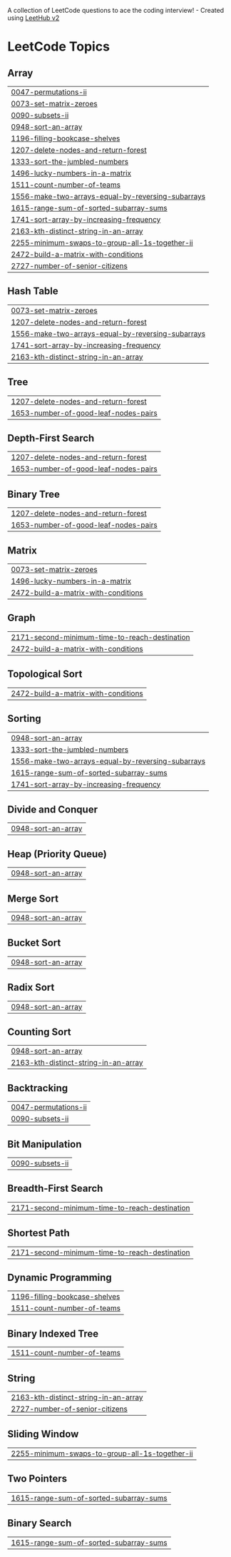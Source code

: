 A collection of LeetCode questions to ace the coding interview! - Created using [LeetHub v2](https://github.com/arunbhardwaj/LeetHub-2.0)
<!---LeetCode Topics Start-->
# LeetCode Topics
## Array
|  |
| ------- |
| [0047-permutations-ii](https://github.com/bharathanravichandran/LEETCODE_Solution/tree/master/0047-permutations-ii) |
| [0073-set-matrix-zeroes](https://github.com/bharathanravichandran/LEETCODE_Solution/tree/master/0073-set-matrix-zeroes) |
| [0090-subsets-ii](https://github.com/bharathanravichandran/LEETCODE_Solution/tree/master/0090-subsets-ii) |
| [0948-sort-an-array](https://github.com/bharathanravichandran/LEETCODE_Solution/tree/master/0948-sort-an-array) |
| [1196-filling-bookcase-shelves](https://github.com/bharathanravichandran/LEETCODE_Solution/tree/master/1196-filling-bookcase-shelves) |
| [1207-delete-nodes-and-return-forest](https://github.com/bharathanravichandran/LEETCODE_Solution/tree/master/1207-delete-nodes-and-return-forest) |
| [1333-sort-the-jumbled-numbers](https://github.com/bharathanravichandran/LEETCODE_Solution/tree/master/1333-sort-the-jumbled-numbers) |
| [1496-lucky-numbers-in-a-matrix](https://github.com/bharathanravichandran/LEETCODE_Solution/tree/master/1496-lucky-numbers-in-a-matrix) |
| [1511-count-number-of-teams](https://github.com/bharathanravichandran/LEETCODE_Solution/tree/master/1511-count-number-of-teams) |
| [1556-make-two-arrays-equal-by-reversing-subarrays](https://github.com/bharathanravichandran/LEETCODE_Solution/tree/master/1556-make-two-arrays-equal-by-reversing-subarrays) |
| [1615-range-sum-of-sorted-subarray-sums](https://github.com/bharathanravichandran/LEETCODE_Solution/tree/master/1615-range-sum-of-sorted-subarray-sums) |
| [1741-sort-array-by-increasing-frequency](https://github.com/bharathanravichandran/LEETCODE_Solution/tree/master/1741-sort-array-by-increasing-frequency) |
| [2163-kth-distinct-string-in-an-array](https://github.com/bharathanravichandran/LEETCODE_Solution/tree/master/2163-kth-distinct-string-in-an-array) |
| [2255-minimum-swaps-to-group-all-1s-together-ii](https://github.com/bharathanravichandran/LEETCODE_Solution/tree/master/2255-minimum-swaps-to-group-all-1s-together-ii) |
| [2472-build-a-matrix-with-conditions](https://github.com/bharathanravichandran/LEETCODE_Solution/tree/master/2472-build-a-matrix-with-conditions) |
| [2727-number-of-senior-citizens](https://github.com/bharathanravichandran/LEETCODE_Solution/tree/master/2727-number-of-senior-citizens) |
## Hash Table
|  |
| ------- |
| [0073-set-matrix-zeroes](https://github.com/bharathanravichandran/LEETCODE_Solution/tree/master/0073-set-matrix-zeroes) |
| [1207-delete-nodes-and-return-forest](https://github.com/bharathanravichandran/LEETCODE_Solution/tree/master/1207-delete-nodes-and-return-forest) |
| [1556-make-two-arrays-equal-by-reversing-subarrays](https://github.com/bharathanravichandran/LEETCODE_Solution/tree/master/1556-make-two-arrays-equal-by-reversing-subarrays) |
| [1741-sort-array-by-increasing-frequency](https://github.com/bharathanravichandran/LEETCODE_Solution/tree/master/1741-sort-array-by-increasing-frequency) |
| [2163-kth-distinct-string-in-an-array](https://github.com/bharathanravichandran/LEETCODE_Solution/tree/master/2163-kth-distinct-string-in-an-array) |
## Tree
|  |
| ------- |
| [1207-delete-nodes-and-return-forest](https://github.com/bharathanravichandran/LEETCODE_Solution/tree/master/1207-delete-nodes-and-return-forest) |
| [1653-number-of-good-leaf-nodes-pairs](https://github.com/bharathanravichandran/LEETCODE_Solution/tree/master/1653-number-of-good-leaf-nodes-pairs) |
## Depth-First Search
|  |
| ------- |
| [1207-delete-nodes-and-return-forest](https://github.com/bharathanravichandran/LEETCODE_Solution/tree/master/1207-delete-nodes-and-return-forest) |
| [1653-number-of-good-leaf-nodes-pairs](https://github.com/bharathanravichandran/LEETCODE_Solution/tree/master/1653-number-of-good-leaf-nodes-pairs) |
## Binary Tree
|  |
| ------- |
| [1207-delete-nodes-and-return-forest](https://github.com/bharathanravichandran/LEETCODE_Solution/tree/master/1207-delete-nodes-and-return-forest) |
| [1653-number-of-good-leaf-nodes-pairs](https://github.com/bharathanravichandran/LEETCODE_Solution/tree/master/1653-number-of-good-leaf-nodes-pairs) |
## Matrix
|  |
| ------- |
| [0073-set-matrix-zeroes](https://github.com/bharathanravichandran/LEETCODE_Solution/tree/master/0073-set-matrix-zeroes) |
| [1496-lucky-numbers-in-a-matrix](https://github.com/bharathanravichandran/LEETCODE_Solution/tree/master/1496-lucky-numbers-in-a-matrix) |
| [2472-build-a-matrix-with-conditions](https://github.com/bharathanravichandran/LEETCODE_Solution/tree/master/2472-build-a-matrix-with-conditions) |
## Graph
|  |
| ------- |
| [2171-second-minimum-time-to-reach-destination](https://github.com/bharathanravichandran/LEETCODE_Solution/tree/master/2171-second-minimum-time-to-reach-destination) |
| [2472-build-a-matrix-with-conditions](https://github.com/bharathanravichandran/LEETCODE_Solution/tree/master/2472-build-a-matrix-with-conditions) |
## Topological Sort
|  |
| ------- |
| [2472-build-a-matrix-with-conditions](https://github.com/bharathanravichandran/LEETCODE_Solution/tree/master/2472-build-a-matrix-with-conditions) |
## Sorting
|  |
| ------- |
| [0948-sort-an-array](https://github.com/bharathanravichandran/LEETCODE_Solution/tree/master/0948-sort-an-array) |
| [1333-sort-the-jumbled-numbers](https://github.com/bharathanravichandran/LEETCODE_Solution/tree/master/1333-sort-the-jumbled-numbers) |
| [1556-make-two-arrays-equal-by-reversing-subarrays](https://github.com/bharathanravichandran/LEETCODE_Solution/tree/master/1556-make-two-arrays-equal-by-reversing-subarrays) |
| [1615-range-sum-of-sorted-subarray-sums](https://github.com/bharathanravichandran/LEETCODE_Solution/tree/master/1615-range-sum-of-sorted-subarray-sums) |
| [1741-sort-array-by-increasing-frequency](https://github.com/bharathanravichandran/LEETCODE_Solution/tree/master/1741-sort-array-by-increasing-frequency) |
## Divide and Conquer
|  |
| ------- |
| [0948-sort-an-array](https://github.com/bharathanravichandran/LEETCODE_Solution/tree/master/0948-sort-an-array) |
## Heap (Priority Queue)
|  |
| ------- |
| [0948-sort-an-array](https://github.com/bharathanravichandran/LEETCODE_Solution/tree/master/0948-sort-an-array) |
## Merge Sort
|  |
| ------- |
| [0948-sort-an-array](https://github.com/bharathanravichandran/LEETCODE_Solution/tree/master/0948-sort-an-array) |
## Bucket Sort
|  |
| ------- |
| [0948-sort-an-array](https://github.com/bharathanravichandran/LEETCODE_Solution/tree/master/0948-sort-an-array) |
## Radix Sort
|  |
| ------- |
| [0948-sort-an-array](https://github.com/bharathanravichandran/LEETCODE_Solution/tree/master/0948-sort-an-array) |
## Counting Sort
|  |
| ------- |
| [0948-sort-an-array](https://github.com/bharathanravichandran/LEETCODE_Solution/tree/master/0948-sort-an-array) |
| [2163-kth-distinct-string-in-an-array](https://github.com/bharathanravichandran/LEETCODE_Solution/tree/master/2163-kth-distinct-string-in-an-array) |
## Backtracking
|  |
| ------- |
| [0047-permutations-ii](https://github.com/bharathanravichandran/LEETCODE_Solution/tree/master/0047-permutations-ii) |
| [0090-subsets-ii](https://github.com/bharathanravichandran/LEETCODE_Solution/tree/master/0090-subsets-ii) |
## Bit Manipulation
|  |
| ------- |
| [0090-subsets-ii](https://github.com/bharathanravichandran/LEETCODE_Solution/tree/master/0090-subsets-ii) |
## Breadth-First Search
|  |
| ------- |
| [2171-second-minimum-time-to-reach-destination](https://github.com/bharathanravichandran/LEETCODE_Solution/tree/master/2171-second-minimum-time-to-reach-destination) |
## Shortest Path
|  |
| ------- |
| [2171-second-minimum-time-to-reach-destination](https://github.com/bharathanravichandran/LEETCODE_Solution/tree/master/2171-second-minimum-time-to-reach-destination) |
## Dynamic Programming
|  |
| ------- |
| [1196-filling-bookcase-shelves](https://github.com/bharathanravichandran/LEETCODE_Solution/tree/master/1196-filling-bookcase-shelves) |
| [1511-count-number-of-teams](https://github.com/bharathanravichandran/LEETCODE_Solution/tree/master/1511-count-number-of-teams) |
## Binary Indexed Tree
|  |
| ------- |
| [1511-count-number-of-teams](https://github.com/bharathanravichandran/LEETCODE_Solution/tree/master/1511-count-number-of-teams) |
## String
|  |
| ------- |
| [2163-kth-distinct-string-in-an-array](https://github.com/bharathanravichandran/LEETCODE_Solution/tree/master/2163-kth-distinct-string-in-an-array) |
| [2727-number-of-senior-citizens](https://github.com/bharathanravichandran/LEETCODE_Solution/tree/master/2727-number-of-senior-citizens) |
## Sliding Window
|  |
| ------- |
| [2255-minimum-swaps-to-group-all-1s-together-ii](https://github.com/bharathanravichandran/LEETCODE_Solution/tree/master/2255-minimum-swaps-to-group-all-1s-together-ii) |
## Two Pointers
|  |
| ------- |
| [1615-range-sum-of-sorted-subarray-sums](https://github.com/bharathanravichandran/LEETCODE_Solution/tree/master/1615-range-sum-of-sorted-subarray-sums) |
## Binary Search
|  |
| ------- |
| [1615-range-sum-of-sorted-subarray-sums](https://github.com/bharathanravichandran/LEETCODE_Solution/tree/master/1615-range-sum-of-sorted-subarray-sums) |
<!---LeetCode Topics End-->